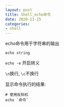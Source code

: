 ```yaml
---
layout: post
title: Shell_echo命令
date: 2020-11-25
categories:
- shell
---
```

echo命令用于字符串的输出<br>
```shell
echo string
```

`echo -e` 开启转义<br>

`\n`换行, `\c`不换行<br>

显示命令执行的结果:
```shell
# 使用反斜杠
echo `命令`
```


